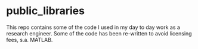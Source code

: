 # public_libraries

This repo contains some of the code I used in my day to day work as a research
engineer. Some of the code has been re-written to avoid licensing fees, s.a.
MATLAB.
